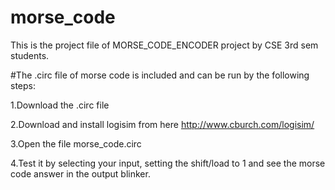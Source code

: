 # morse_code

This is the project file of MORSE_CODE_ENCODER project by CSE 3rd sem students.

#The .circ file of morse code is included and can be run by the following steps:

1.Download the .circ file

2.Download and install logisim from here http://www.cburch.com/logisim/

3.Open the file morse_code.circ

4.Test it by selecting your input, setting the shift/load to 1 and see the morse code answer in the output blinker.
